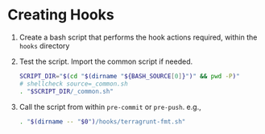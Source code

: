 # Creating Hooks

1. Create a bash script that performs the hook actions required, within the `hooks` directory


2. Test the script. Import the common script if needed.
   ```bash
   SCRIPT_DIR="$(cd "$(dirname "${BASH_SOURCE[0]}")" && pwd -P)"
   # shellcheck source=_common.sh
   . "$SCRIPT_DIR/_common.sh"
   ```
   
3. Call the script from within `pre-commit` or `pre-push`. e.g.,

   ```bash
   . "$(dirname -- "$0")/hooks/terragrunt-fmt.sh"
   ```
